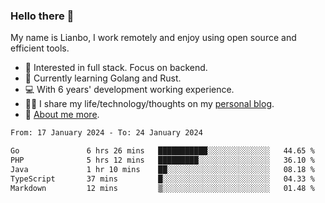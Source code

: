 ### Hello there 👋

My name is Lianbo, I work remotely and enjoy using open source and efficient tools.

- 🔭 Interested in full stack. Focus on backend.
- 🌱 Currently learning Golang and Rust.
- 💻 With 6 years' development working experience.
- ✍🏻 I share my life/technology/thoughts on my [personal blog](https://godruoyi.com).
- 👒 [About me more](https://godruoyi.com/posts/About-godruoyi).

<!--START_SECTION:waka-->

```txt
From: 17 January 2024 - To: 24 January 2024

Go               6 hrs 26 mins   ███████████░░░░░░░░░░░░░░   44.65 %
PHP              5 hrs 12 mins   █████████░░░░░░░░░░░░░░░░   36.10 %
Java             1 hr 10 mins    ██░░░░░░░░░░░░░░░░░░░░░░░   08.18 %
TypeScript       37 mins         █░░░░░░░░░░░░░░░░░░░░░░░░   04.33 %
Markdown         12 mins         ▒░░░░░░░░░░░░░░░░░░░░░░░░   01.48 %
```

<!--END_SECTION:waka-->

